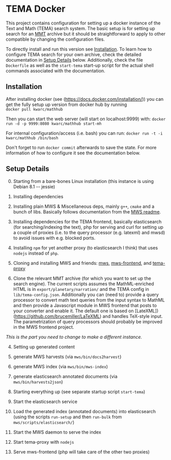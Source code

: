 # TEMA Docker
This project contains configuration for setting up a docker instance of the Text and Math (TEMA) search system.
The basic setup is for setting up search for an [MMT](https://github.com/KWARC/MMT) archive 
but it should be straightforward to apply to other compatible by changing the configuration files.

To directly install and run this version see [Installation](#installation).
To learn how to configure TEMA search for your own archive, check the detailed documentation in [Setup Details](#setup-details) below.
Additionally, check the file `Dockerfile` as well as the `start-tema` start-up script for the actual shell commands associated with the documentation.


## Installation
After installing docker (see (https://docs.docker.com/installation/)) you can get the fully setup up version from docker hub by running  
```docker pull kwarc/mathhub```

Then you can start the web server (will start on localhost:9999) with: 
```docker run -d -p 9999:8080 kwarc/mathhub start-mh ```

For internal configuration/access (i.e. bash) you can run: 
```docker run -t -i kwarc/mathhub /bin/bash```

Don't forget to run `docker commit` afterwards to save the state.
For more information of how to configure it see the documentation below.

## Setup Details 
0. Starting from a bare-bones Linux installation (this instance is using Debian 8.1 -- jessie) 
1. Installing dependencies
  1. Installing plain MWS &  Miscellaneous deps, mainly `g++`, `cmake` and a bunch of libs. 
 Basically follows documentation from the [MWS readme](https://github.com/KWARC/mws).
  2. Installing dependencies for the TEMA frontend, basically elasticsearch (for searching/indexing the text), 
 php for serving and curl for setting up a couple of proxies (i.e. to the query processor (e.g. latexml) and mwsd) to avoid issues with e.g. blocked ports.
  3. Installing `npm` for yet another proxy (to elasticsearch I think) that uses `nodejs` instead of `php`.

2. Cloning and installing MWS and friends: [mws](https://github.com/KWARC/mws), [mws-frontend](https://github.com/KWARC/mws-frontend), 
and [tema-proxy](https://github.com/KWARC/tema-proxy)

3. Clone the relevant MMT archive (for which you want to set up the search engine).
The current scripts assumes the MathML-enriched HTML is in `export/planetary/narration/`
and the TEMA config in `lib/tema-config.json`. 
Additionally you can (need to) provide a query processor to convert math text queries from the input syntax 
to MathML and then provide a Javascript module in MWS frontend that posts to your converter and enable it. 
The default one is based on [LateXML])(https://github.com/brucemiller/LaTeXML) and handles TeX-style input.
The parametrization of query processors should probably be improved in the MWS frontend project. 

_This is the part you need to change to make a different instance._

4. Setting up generated content
  1. generate MWS harvests (via `mws/bin/docs2harvest`)
  2. generate MWS index (via `mws/bin/mws-index`)
  3. generate elasticsearch annotated documents (via `mws/bin/harvests2json`)
 
5. Starting everything up (see separate startup script `start-tema`)
  1. Start the elasticsearch service
  2. Load the generated index (annotated documents) into elasticsearch (using the scripts `run-setup` and then 
   `run-bulk` from `mws/scripts/elasticsearch/`)
  3. Start the MWS daemon to serve the index
  4. Start tema-proxy with `nodejs` 
  5. Serve mws-frontend (php will take care of the other two proxies)

